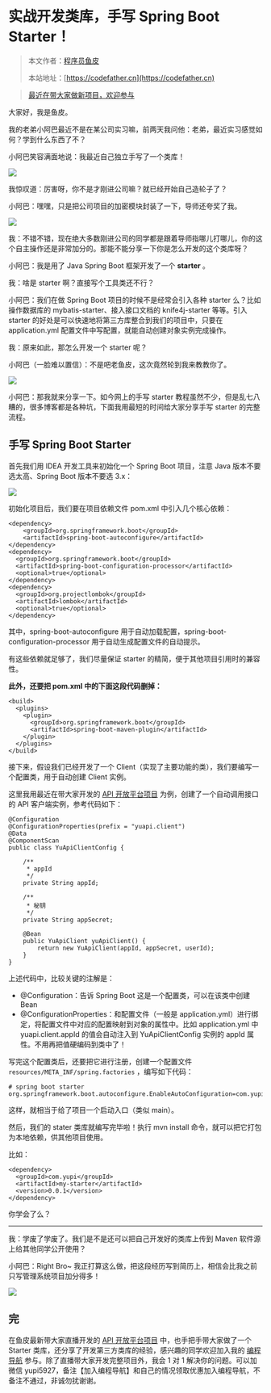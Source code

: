 # 实战开发类库，手写 Spring Boot Starter！

> 本文作者：[程序员鱼皮](https://yuyuanweb.feishu.cn/wiki/Abldw5WkjidySxkKxU2cQdAtnah)
>
> 本站地址：[https://codefather.cn](https://codefather.cn)

> [最近在带大家做新项目，欢迎参与](https://mp.weixin.qq.com/s?__biz=MzI1NDczNTAwMA==&mid=2247529515&idx=1&sn=eb5e2af507ce35e3c4159dad7e1424f1&chksm=e9c293dcdeb51acac148fd14c0677ab3c1076c47ab52a33ffe7d682a3e1d1d8f37c4d3c7d167&token=1411297570&lang=zh_CN&scene=21#wechat_redirect)

大家好，我是鱼皮。

我的老弟小阿巴最近不是在某公司实习嘛，前两天我问他：老弟，最近实习感觉如何？学到什么东西了不？

小阿巴笑容满面地说：我最近自己独立手写了一个类库！

![](https://pic.yupi.icu/5563/202311080940493.png)

我惊叹道：厉害呀，你不是才刚进公司嘛？就已经开始自己造轮子了？

小阿巴：嘿嘿，只是把公司项目的加密模块封装了一下，导师还夸奖了我。

![](https://pic.yupi.icu/5563/202311080940758.png)

我：不错不错，现在绝大多数刚进公司的同学都是跟着导师指哪儿打哪儿，你的这个自主操作还是非常加分的。那能不能分享一下你是怎么开发的这个类库呀？

小阿巴：我是用了 Java Spring Boot 框架开发了一个 **starter** 。

我：啥是 starter 啊？直接写个工具类还不行？

小阿巴：我们在做 Spring Boot 项目的时候不是经常会引入各种 starter 么？比如操作数据库的 mybatis-starter、接入接口文档的 knife4j-starter 等等。引入 starter 的好处是可以快速地将第三方库整合到我们的项目中，只要在 application.yml 配置文件中写配置，就能自动创建对象实例完成操作。

我：原来如此，那怎么开发一个 starter 呢？

小阿巴（一脸难以置信）：不是吧老鱼皮，这次竟然轮到我来教教你了。

![](https://pic.yupi.icu/5563/202311080940488.png)

小阿巴：那我就来分享一下。如今网上的手写 starter 教程虽然不少，但是乱七八糟的，很多博客都是各种坑，下面我用最短的时间给大家分享手写 starter 的完整流程。

## 手写 Spring Boot Starter

首先我们用 IDEA 开发工具来初始化一个 Spring Boot 项目，注意 Java 版本不要选太高、Spring Boot 版本不要选 3.x：

![](https://pic.yupi.icu/5563/202311080940647.png)

初始化项目后，我们要在项目依赖文件 pom.xml 中引入几个核心依赖：

```
<dependency>
    <groupId>org.springframework.boot</groupId>
    <artifactId>spring-boot-autoconfigure</artifactId>
</dependency>
<dependency>
  <groupId>org.springframework.boot</groupId>
  <artifactId>spring-boot-configuration-processor</artifactId>
  <optional>true</optional>
</dependency>
<dependency>
  <groupId>org.projectlombok</groupId>
  <artifactId>lombok</artifactId>
  <optional>true</optional>
</dependency>
```

其中，spring-boot-autoconfigure 用于自动加载配置，spring-boot-configuration-processor 用于自动生成配置文件的自动提示。

有这些依赖就足够了，我们尽量保证 starter 的精简，便于其他项目引用时的兼容性。

**此外，还要把 pom.xml 中的下面这段代码删掉：**

```
<build>
  <plugins>
    <plugin>
      <groupId>org.springframework.boot</groupId>
      <artifactId>spring-boot-maven-plugin</artifactId>
    </plugin>
  </plugins>
</build>
```

接下来，假设我们已经开发了一个 Client（实现了主要功能的类），我们要编写一个配置类，用于自动创建 Client 实例。

这里我用最近在带大家开发的 [API 开放平台项目](https://mp.weixin.qq.com/s?__biz=MzI1NDczNTAwMA==&mid=2247529515&idx=1&sn=eb5e2af507ce35e3c4159dad7e1424f1&chksm=e9c293dcdeb51acac148fd14c0677ab3c1076c47ab52a33ffe7d682a3e1d1d8f37c4d3c7d167&token=1411297570&lang=zh_CN&scene=21#wechat_redirect) 为例，创建了一个自动调用接口的 API 客户端实例，参考代码如下：

```
@Configuration
@ConfigurationProperties(prefix = "yuapi.client")
@Data
@ComponentScan
public class YuApiClientConfig {

    /**
     * appId
     */
    private String appId;

    /**
     * 秘钥
     */
    private String appSecret;

    @Bean
    public YuApiClient yuApiClient() {
        return new YuApiClient(appId, appSecret, userId);
    }
}
```

上述代码中，比较关键的注解是：

- @Configuration：告诉 Spring Boot 这是一个配置类，可以在该类中创建 Bean
- @ConfigurationProperties：和配置文件（一般是 application.yml）进行绑定，将配置文件中对应的配置映射到对象的属性中。比如 application.yml 中 yuapi.client.appId 的值会自动注入到 YuApiClientConfig 实例的 appId 属性。不用再把值硬编码到类中了！

写完这个配置类后，还要把它进行注册，创建一个配置文件 `resources/META_INF/spring.factories` ，编写如下代码：

```
# spring boot starter
org.springframework.boot.autoconfigure.EnableAutoConfiguration=com.yupi.mystarter.YuApiClientConfig
```

这样，就相当于给了项目一个启动入口（类似 main）。

然后，我们的 stater 类库就编写完毕啦！执行 mvn install 命令，就可以把它打包为本地依赖，供其他项目使用。

比如：

```
<dependency>
  <groupId>com.yupi</groupId>
  <artifactId>my-starter</artifactId>
  <version>0.0.1</version>
</dependency>
```

你学会了么？



------


我：学废了学废了。我们是不是还可以把自己开发好的类库上传到 Maven 软件源上给其他同学公开使用？

小阿巴：Right Bro~ 我正打算这么做，把这段经历写到简历上，相信会比我之前只写管理系统项目加分得多！

![](https://pic.yupi.icu/5563/202311080940496.png)

## 完

在鱼皮最新带大家直播开发的 [API 开放平台项目](https://mp.weixin.qq.com/s?__biz=MzI1NDczNTAwMA==&mid=2247529515&idx=1&sn=eb5e2af507ce35e3c4159dad7e1424f1&chksm=e9c293dcdeb51acac148fd14c0677ab3c1076c47ab52a33ffe7d682a3e1d1d8f37c4d3c7d167&token=1411297570&lang=zh_CN&scene=21#wechat_redirect) 中，也手把手带大家做了一个 Starter 类库，还分享了开发第三方类库的经验，感兴趣的同学欢迎加入我的 [编程导航](https://yuyuanweb.feishu.cn/wiki/VC1qwmX9diCBK3kidyec74vFnde) 参与。除了直播带大家开发完整项目外，我会 1 对 1 解决你的问题。可以加微信 yupi5927，备注【加入编程导航】和自己的情况领取优惠加入编程导航，不备注不通过，非诚勿扰谢谢。